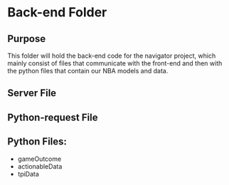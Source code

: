 # Back-end Folder

## Purpose

This folder will hold the back-end code for the navigator project, which mainly consist of files
that communicate with the front-end and then with the python files that contain our NBA models and data.



## Server File


## Python-request File


## Python Files:

- gameOutcome
- actionableData
- tpiData
